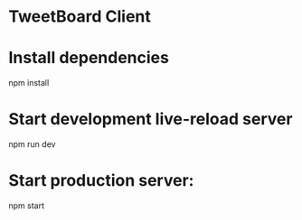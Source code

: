 TweetBoard Client
==================================

# Install dependencies
npm install

# Start development live-reload server
npm run dev

# Start production server:
npm start

